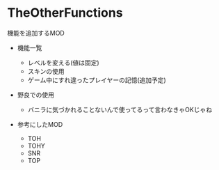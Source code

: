 # TheOtherFunctions
機能を追加するMOD
- 機能一覧
  - レベルを変える(値は固定)
  - スキンの使用
  - ゲーム中にすれ違ったプレイヤーの記憶(追加予定)

- 野良での使用
  - バニラに気づかれることないんで使ってるって言わなきゃOKじゃね

- 参考にしたMOD
  - TOH
  - TOHY
  - SNR
  - TOP
